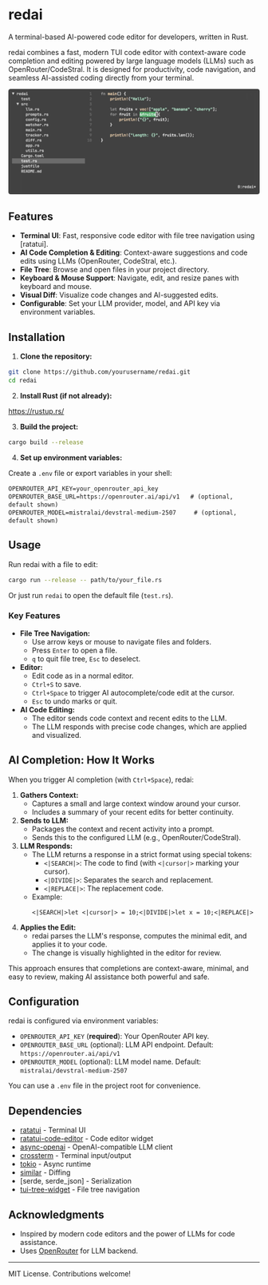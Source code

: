 # redai

A terminal-based AI-powered code editor for developers, written in Rust.

redai combines a fast, modern TUI code editor with context-aware code completion and editing powered by large language models (LLMs) such as OpenRouter/CodeStral. It is designed for productivity, code navigation, and seamless AI-assisted coding directly from your terminal.

![editor](screen.jpg)

## Features

- **Terminal UI**: Fast, responsive code editor with file tree navigation using [ratatui].
- **AI Code Completion & Editing**: Context-aware suggestions and code edits using LLMs (OpenRouter, CodeStral, etc.).
- **File Tree**: Browse and open files in your project directory.
- **Keyboard & Mouse Support**: Navigate, edit, and resize panes with keyboard and mouse.
- **Visual Diff**: Visualize code changes and AI-suggested edits.
- **Configurable**: Set your LLM provider, model, and API key via environment variables.

## Installation

1. **Clone the repository:**

```sh
git clone https://github.com/yourusername/redai.git
cd redai
```

2. **Install Rust (if not already):**

https://rustup.rs/

3. **Build the project:**

```sh
cargo build --release
```

4. **Set up environment variables:**

Create a `.env` file or export variables in your shell:

```
OPENROUTER_API_KEY=your_openrouter_api_key
OPENROUTER_BASE_URL=https://openrouter.ai/api/v1   # (optional, default shown)
OPENROUTER_MODEL=mistralai/devstral-medium-2507     # (optional, default shown)
```

## Usage

Run redai with a file to edit:

```sh
cargo run --release -- path/to/your_file.rs
```

Or just run `redai` to open the default file (`test.rs`).

### Key Features

- **File Tree Navigation:**
  - Use arrow keys or mouse to navigate files and folders.
  - Press `Enter` to open a file.
  - `q` to quit file tree, `Esc` to deselect.
- **Editor:**
  - Edit code as in a normal editor.
  - `Ctrl+S` to save.
  - `Ctrl+Space` to trigger AI autocomplete/code edit at the cursor.
  - `Esc` to undo marks or quit.
- **AI Code Editing:**
  - The editor sends code context and recent edits to the LLM.
  - The LLM responds with precise code changes, which are applied and visualized.

## AI Completion: How It Works

When you trigger AI completion (with `Ctrl+Space`), redai:

1. **Gathers Context:**
   - Captures a small and large context window around your cursor.
   - Includes a summary of your recent edits for better continuity.
2. **Sends to LLM:**
   - Packages the context and recent activity into a prompt.
   - Sends this to the configured LLM (e.g., OpenRouter/CodeStral).
3. **LLM Responds:**
   - The LLM returns a response in a strict format using special tokens:
     - `<|SEARCH|>`: The code to find (with `<|cursor|>` marking your cursor).
     - `<|DIVIDE|>`: Separates the search and replacement.
     - `<|REPLACE|>`: The replacement code.
   - Example:
     ```
     <|SEARCH|>let <|cursor|> = 10;<|DIVIDE|>let x = 10;<|REPLACE|>
     ```
4. **Applies the Edit:**
   - redai parses the LLM's response, computes the minimal edit, and applies it to your code.
   - The change is visually highlighted in the editor for review.

This approach ensures that completions are context-aware, minimal, and easy to review, making AI assistance both powerful and safe.

## Configuration

redai is configured via environment variables:

- `OPENROUTER_API_KEY` (**required**): Your OpenRouter API key.
- `OPENROUTER_BASE_URL` (optional): LLM API endpoint. Default: `https://openrouter.ai/api/v1`
- `OPENROUTER_MODEL` (optional): LLM model name. Default: `mistralai/devstral-medium-2507`

You can use a `.env` file in the project root for convenience.

## Dependencies

- [ratatui](https://github.com/ratatui-org/ratatui) - Terminal UI
- [ratatui-code-editor](https://github.com/vipmax/ratatui-code-editor) - Code editor widget
- [async-openai](https://github.com/64bit/async-openai) - OpenAI-compatible LLM client
- [crossterm](https://github.com/crossterm-rs/crossterm) - Terminal input/output
- [tokio](https://tokio.rs/) - Async runtime
- [similar](https://github.com/mitsuhiko/similar) - Diffing
- [serde, serde_json] - Serialization
- [tui-tree-widget](https://github.com/ratatui-org/tui-tree-widget) - File tree navigation

## Acknowledgments

- Inspired by modern code editors and the power of LLMs for code assistance.
- Uses [OpenRouter](https://openrouter.ai/) for LLM backend.

---

MIT License. Contributions welcome! 